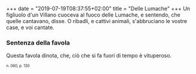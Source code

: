 +++
date = "2019-07-19T08:37:55+02:00"
title = "Delle Lumache"
+++
Un figliuolo d'un Villano cuoceva al fuoco delle Lumache, e sentendo, che
quelle cantavano, disse. O ribadli, e cattivi animali, s'abbruciano le vostre
case, e voi cantate.

### Sentenza della favola
Questa favola dinota, che, ciò che si fa fuori di tempo è vituperoso.

<sub><sub>n. 060, p. 130<sub><sub>
